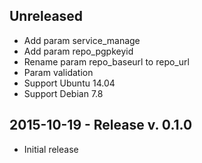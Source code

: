 ## Unreleased

- Add param service_manage
- Add param repo_pgpkeyid
- Rename param repo_baseurl to repo_url
- Param validation
- Support Ubuntu 14.04
- Support Debian 7.8

## 2015-10-19 - Release v. 0.1.0

- Initial release
